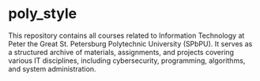 # poly_style
This repository contains all courses related to Information Technology at Peter the Great St. Petersburg Polytechnic University (SPbPU). It serves as a structured archive of materials, assignments, and projects covering various IT disciplines, including cybersecurity, programming, algorithms, and system administration.

